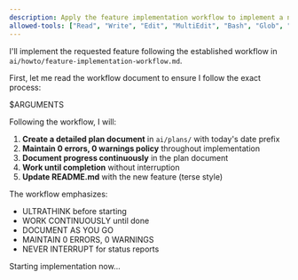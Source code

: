 ```yaml
---
description: Apply the feature implementation workflow to implement a new feature
allowed-tools: ["Read", "Write", "Edit", "MultiEdit", "Bash", "Glob", "Grep", "TodoWrite"]
---
```


I'll implement the requested feature following the established workflow in `ai/howto/feature-implementation-workflow.md`.

First, let me read the workflow document to ensure I follow the exact process:

$ARGUMENTS

Following the workflow, I will:

1. **Create a detailed plan document** in `ai/plans/` with today's date prefix
2. **Maintain 0 errors, 0 warnings policy** throughout implementation  
3. **Document progress continuously** in the plan document
4. **Work until completion** without interruption
5. **Update README.md** with the new feature (terse style)

The workflow emphasizes:
- ULTRATHINK before starting
- WORK CONTINUOUSLY until done
- DOCUMENT AS YOU GO
- MAINTAIN 0 ERRORS, 0 WARNINGS
- NEVER INTERRUPT for status reports

Starting implementation now...